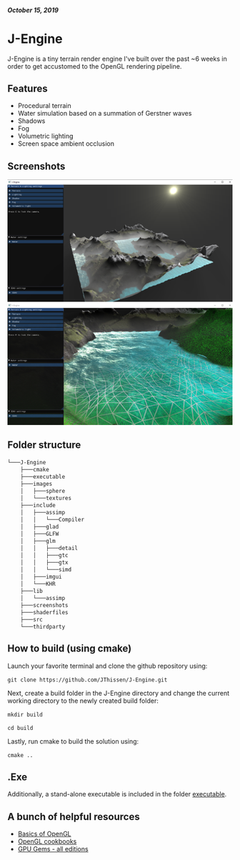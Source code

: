 ##### October 15, 2019

# J-Engine

J-Engine is a tiny terrain render engine I've built over the past ~6 weeks in order to get accustomed to the OpenGL rendering pipeline.

## Features

- Procedural terrain
- Water simulation based on a summation of Gerstner waves
- Shadows
- Fog
- Volumetric lighting
- Screen space ambient occlusion

## Screenshots

![](JEngine/screenshots/J-Engine_screenshot1.png)
![](JEngine/screenshots/J-Engine_screenshot2.png)

## Folder structure

```
└───J-Engine
    ├───cmake
	├───executable
	├───images
	│   ├───sphere
	│   └───textures
	├───include
	│   ├───assimp
	│   │   └───Compiler
	│   ├───glad
	│   ├───GLFW
	│   ├───glm
	│   │   ├───detail
	│   │   ├───gtc
	│   │   ├───gtx
	│   │   └───simd
	│   ├───imgui
	│   └───KHR
	├───lib
	│   └───assimp
	├───screenshots
	├───shaderfiles
	├───src
	└───thirdparty
```

## How to build (using cmake)

Launch your favorite terminal and clone the github repository using:

```
git clone https://github.com/JThissen/J-Engine.git
```

Next, create a build folder in the J-Engine directory and change the current working directory to the newly created build folder:

```
mkdir build
```

```
cd build
```

Lastly, run cmake to build the solution using:

```
cmake ..
```

## .Exe

Additionally, a stand-alone executable is included in the folder [executable](https://github.com/JThissen/J-Engine/tree/master/executable).

## A bunch of helpful resources

- [Basics of OpenGL](https://learnopengl.com/)
- [OpenGL cookbooks](https://www.google.com/search?q=opengl+cookbook&sxsrf=ACYBGNTCLk4F9Zb9sgre8FbZblqyFuXLLQ:1571147116903&source=lnms&sa=X&ved=0ahUKEwj10quOs57lAhUP-aQKHWWMCu4Q_AUIDSgA&biw=1517&bih=741&dpr=0.9)
- [GPU Gems - all editions](https://developer.nvidia.com/gpugems/GPUGems/gpugems_pref01.html)
